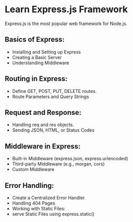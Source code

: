 # Learn Express.js Framework
Express.js is the most popular web framework for Node.js.

## Basics of Express:

- Installing and Setting up Express
- Creating a Basic Server
- Understanding Middleware

## Routing in Express:

- Define GET, POST, PUT, DELETE routes.
- Route Parameters and Query Strings
  
## Request and Response:

- Handling req and res objects.
- Sending JSON, HTML, or Status Codes

## Middleware in Express:

- Built-in Middleware (express.json, express.urlencoded)
- Third-party Middleware (e.g., morgan, cors)
- Custom Middleware

## Error Handling:

- Create a Centralized Error Handler.
- Handling 404 Pages
- Working with Static Files:
- serve Static Files using express.static()
